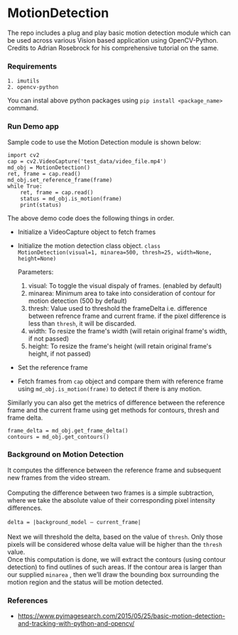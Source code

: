 # MotionDetection
The repo includes a plug and play basic motion detection module which can be used across various Vision based application using OpenCV-Python. Credits to Adrian Rosebrock for his comprehensive tutorial on the same.

### Requirements
```
1. imutils
2. opencv-python
```
You can instal above python packages using `pip install <package_name>` command.


### Run Demo app
Sample code to use the Motion Detection module is shown below:
```
import cv2
cap = cv2.VideoCapture('test_data/video_file.mp4')
md_obj = MotionDetection()
ret, frame = cap.read()
md_obj.set_reference_frame(frame)
while True:
    ret, frame = cap.read()
    status = md_obj.is_motion(frame)
    print(status)
```
The above demo code does the following things in order.
- Initialize a VideoCapture object to fetch frames
- Initialize the motion detection class object.
  `class MotionDetection(visual=1, minarea=500, thresh=25, width=None, height=None)`

    Parameters:

    1. visual: To toggle the visual dispaly of frames. (enabled by default)
    2. minarea: Minimum area to take into consideration of contour for motion detection (500 by default)
    3. thresh: Value used to threshold the frameDelta i.e. difference between refrence frame and current frame.
    if the pixel difference is less than `thresh`, it will be discarded.
    4. width: To resize the frame's width (will retain original frame's width, if not passed)
    5. height: To resize the frame's height (will retain original frame's height, if not passed)
- Set the reference frame
- Fetch frames from `cap` object and compare them with reference frame using `md_obj.is_motion(frame)` to detect if there is any motion.

Similarly you can also get the metrics of difference between the reference frame and the current frame using
get methods for contours, thresh and frame delta.
```
frame_delta = md_obj.get_frame_delta()
contours = md_obj.get_contours()
```
### Background on Motion Detection
It computes the difference between the reference frame and subsequent new frames from the video stream.<br /><br />
Computing the difference between two frames is a simple subtraction, where we take the absolute value of their corresponding pixel intensity differences. <br /><br />
`delta = |background_model – current_frame|` <br /><br />
Next we will threshold the delta, based on the value of `thresh`. Only those pixels will be considered whose delta value
will be higher than the `thresh` value. <br />
Once this computation is done, we will extract the contours (using contour detection) to find outlines of such areas. If the contour area is larger than our supplied `minarea` , then we’ll draw the bounding box surrounding the motion region and the status will be motion detected.<br />
### References
- https://www.pyimagesearch.com/2015/05/25/basic-motion-detection-and-tracking-with-python-and-opencv/
